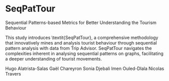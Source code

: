 # SeqPatTour

Sequential Patterns-based Metrics for Better Understanding the Tourism Behaviour

This study introduces \textit{SeqPatTour}, a comprehensive methodology that innovatively mines and analysis tourist behaviour through sequential pattern analysis with data from Trip Advisor. SeqPatTour navigates the complexities inherent in analysing sequential patterns on graphs, facilitating a deeper understanding of tourist movements. 


Hugo Alatrista-Salas
Gaël Chareyron
Sonia Djebali
Imen Ouled-Dlala
Nicolas Travers
